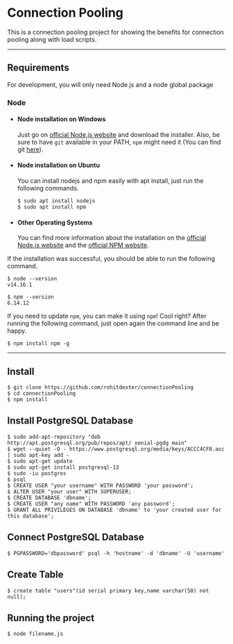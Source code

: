 # Connection Pooling

This is a connection pooling project for showing the benefits for connection pooling along with load scripts.

---
## Requirements

For development, you will only need Node.js and a node global package

### Node
- #### Node installation on Windows

  Just go on [official Node.js website](https://nodejs.org/) and download the installer.
Also, be sure to have `git` available in your PATH, `npm` might need it (You can find git [here](https://git-scm.com/)).

- #### Node installation on Ubuntu

  You can install nodejs and npm easily with apt install, just run the following commands.

      $ sudo apt install nodejs
      $ sudo apt install npm

- #### Other Operating Systems
  You can find more information about the installation on the [official Node.js website](https://nodejs.org/) and the [official NPM website](https://npmjs.org/).

If the installation was successful, you should be able to run the following command.

    $ node --version
    v14.16.1

    $ npm --version
    6.14.12

If you need to update `npm`, you can make it using `npm`! Cool right? After running the following command, just open again the command line and be happy.

    $ npm install npm -g

---

## Install

    $ git clone https://github.com/rohitdexter/connectionPooling
    $ cd connectionPooling
    $ npm install

## Install PostgreSQL Database

    $ sudo add-apt-repository "deb http://apt.postgresql.org/pub/repos/apt/ xenial-pgdg main"    
    $ wget --quiet -O - https://www.postgresql.org/media/keys/ACCC4CF8.asc | sudo apt-key add -   
    $ sudo apt-get update    
    $ sudo apt-get install postgresql-13
    $ sudo -iu postgres    
    $ psql    
    $ CREATE USER "your username" WITH PASSWORD 'your password';    
    $ ALTER USER "your user" WITH SUPERUSER;  
    $ CREATE DATABASE 'dbname';
    $ CREATE USER "any name" WITH PASSWORD 'any password';
    $ GRANT ALL PRIVILEGES ON DATABASE 'dbname' to 'your created user for this database';

## Connect PostgreSQL Database

    $ PGPASSWORD='dbpassword' psql -h 'hostname' -d 'dbname' -U 'username'
## Create Table

    $ create table "users"(id serial primary key,name varchar(50) not null);
  

## Running the project

    $ node filename.js

